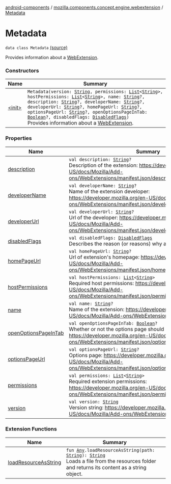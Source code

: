 [android-components](../../index.md) / [mozilla.components.concept.engine.webextension](../index.md) / [Metadata](./index.md)

# Metadata

`data class Metadata` [(source)](https://github.com/mozilla-mobile/android-components/blob/master/components/concept/engine/src/main/java/mozilla/components/concept/engine/webextension/WebExtension.kt#L255)

Provides information about a [WebExtension](../-web-extension/index.md).

### Constructors

| Name | Summary |
|---|---|
| [&lt;init&gt;](-init-.md) | `Metadata(version: `[`String`](https://kotlinlang.org/api/latest/jvm/stdlib/kotlin/-string/index.html)`, permissions: `[`List`](https://kotlinlang.org/api/latest/jvm/stdlib/kotlin.collections/-list/index.html)`<`[`String`](https://kotlinlang.org/api/latest/jvm/stdlib/kotlin/-string/index.html)`>, hostPermissions: `[`List`](https://kotlinlang.org/api/latest/jvm/stdlib/kotlin.collections/-list/index.html)`<`[`String`](https://kotlinlang.org/api/latest/jvm/stdlib/kotlin/-string/index.html)`>, name: `[`String`](https://kotlinlang.org/api/latest/jvm/stdlib/kotlin/-string/index.html)`?, description: `[`String`](https://kotlinlang.org/api/latest/jvm/stdlib/kotlin/-string/index.html)`?, developerName: `[`String`](https://kotlinlang.org/api/latest/jvm/stdlib/kotlin/-string/index.html)`?, developerUrl: `[`String`](https://kotlinlang.org/api/latest/jvm/stdlib/kotlin/-string/index.html)`?, homePageUrl: `[`String`](https://kotlinlang.org/api/latest/jvm/stdlib/kotlin/-string/index.html)`?, optionsPageUrl: `[`String`](https://kotlinlang.org/api/latest/jvm/stdlib/kotlin/-string/index.html)`?, openOptionsPageInTab: `[`Boolean`](https://kotlinlang.org/api/latest/jvm/stdlib/kotlin/-boolean/index.html)`?, disabledFlags: `[`DisabledFlags`](../-disabled-flags/index.md)`)`<br>Provides information about a [WebExtension](../-web-extension/index.md). |

### Properties

| Name | Summary |
|---|---|
| [description](description.md) | `val description: `[`String`](https://kotlinlang.org/api/latest/jvm/stdlib/kotlin/-string/index.html)`?`<br>Description of the extension: https://developer.mozilla.org/en-US/docs/Mozilla/Add-ons/WebExtensions/manifest.json/description |
| [developerName](developer-name.md) | `val developerName: `[`String`](https://kotlinlang.org/api/latest/jvm/stdlib/kotlin/-string/index.html)`?`<br>Name of the extension developer: https://developer.mozilla.org/en-US/docs/Mozilla/Add-ons/WebExtensions/manifest.json/developer |
| [developerUrl](developer-url.md) | `val developerUrl: `[`String`](https://kotlinlang.org/api/latest/jvm/stdlib/kotlin/-string/index.html)`?`<br>Url of the developer: https://developer.mozilla.org/en-US/docs/Mozilla/Add-ons/WebExtensions/manifest.json/developer |
| [disabledFlags](disabled-flags.md) | `val disabledFlags: `[`DisabledFlags`](../-disabled-flags/index.md)<br>Describes the reason (or reasons) why an extension is disabled. |
| [homePageUrl](home-page-url.md) | `val homePageUrl: `[`String`](https://kotlinlang.org/api/latest/jvm/stdlib/kotlin/-string/index.html)`?`<br>Url of extension's homepage: https://developer.mozilla.org/en-US/docs/Mozilla/Add-ons/WebExtensions/manifest.json/homepage_url |
| [hostPermissions](host-permissions.md) | `val hostPermissions: `[`List`](https://kotlinlang.org/api/latest/jvm/stdlib/kotlin.collections/-list/index.html)`<`[`String`](https://kotlinlang.org/api/latest/jvm/stdlib/kotlin/-string/index.html)`>`<br>Required host permissions: https://developer.mozilla.org/en-US/docs/Mozilla/Add-ons/WebExtensions/manifest.json/permissions#Host_permissions |
| [name](name.md) | `val name: `[`String`](https://kotlinlang.org/api/latest/jvm/stdlib/kotlin/-string/index.html)`?`<br>Name of the extension: https://developer.mozilla.org/en-US/docs/Mozilla/Add-ons/WebExtensions/manifest.json/name |
| [openOptionsPageInTab](open-options-page-in-tab.md) | `val openOptionsPageInTab: `[`Boolean`](https://kotlinlang.org/api/latest/jvm/stdlib/kotlin/-boolean/index.html)`?`<br>Whether or not the options page should be opened in a new tab: https://developer.mozilla.org/en-US/docs/Mozilla/Add-ons/WebExtensions/manifest.json/options_ui#syntax |
| [optionsPageUrl](options-page-url.md) | `val optionsPageUrl: `[`String`](https://kotlinlang.org/api/latest/jvm/stdlib/kotlin/-string/index.html)`?`<br>Options page: https://developer.mozilla.org/en-US/docs/Mozilla/Add-ons/WebExtensions/manifest.json/options_ui |
| [permissions](permissions.md) | `val permissions: `[`List`](https://kotlinlang.org/api/latest/jvm/stdlib/kotlin.collections/-list/index.html)`<`[`String`](https://kotlinlang.org/api/latest/jvm/stdlib/kotlin/-string/index.html)`>`<br>Required extension permissions: https://developer.mozilla.org/en-US/docs/Mozilla/Add-ons/WebExtensions/manifest.json/permissions#API_permissions |
| [version](version.md) | `val version: `[`String`](https://kotlinlang.org/api/latest/jvm/stdlib/kotlin/-string/index.html)<br>Version string: https://developer.mozilla.org/en-US/docs/Mozilla/Add-ons/WebExtensions/manifest.json/version |

### Extension Functions

| Name | Summary |
|---|---|
| [loadResourceAsString](../../mozilla.components.support.test.file/kotlin.-any/load-resource-as-string.md) | `fun `[`Any`](https://kotlinlang.org/api/latest/jvm/stdlib/kotlin/-any/index.html)`.loadResourceAsString(path: `[`String`](https://kotlinlang.org/api/latest/jvm/stdlib/kotlin/-string/index.html)`): `[`String`](https://kotlinlang.org/api/latest/jvm/stdlib/kotlin/-string/index.html)<br>Loads a file from the resources folder and returns its content as a string object. |
